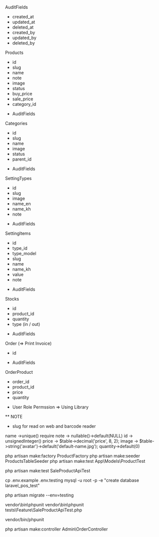 AuditFields
- created_at
- updated_at
- deleted_at
- created_by
- updated_by
- deleted_by

Products
- id
- slug
- name
- note
- image
- status
- buy_price
- sale_price
- category_id
* AuditFields

Categories
- id
- slug
- name
- image
- status
- parent_id
* AuditFields

SettingTypes
- id
- slug
- image
- name_en
- name_kh
- note
* AuditFields

SettingItems
- id
- type_id
- type_model
- slug
- name
- name_kh
- value
- note
* AuditFields

Stocks
- id
- product_id
- quantity
- type (in / out)
* AuditFields

Order (=> Print Invoice)
- id
* AuditFields

OrderProduct
- order_id
- product_id
- price
- quantity



* User Role Permssion => Using Library


** NOTE
- slug for read on web and barcode reader

name ->unique() require
note -> nullable()->default(NULL)
id -> unsignedInteger()
price -> $table->decimal('price', 8, 2);
image -> $table->string('avatar')->default('default-name.jpg');
quantity->default(0)


php artisan make:factory ProductFactory
php artisan make:seeder ProductsTableSeeder
php artisan make:test App\Models\ProductTest

php artisan make:test SaleProductApiTest

cp .env.example .env.testing
mysql -u root -p -e "create database laravel_pos_test"

php artisan migrate --env=testing

vendor\bin\phpunit
vendor\bin\phpunit tests\Feature\SaleProductApiTest.php

vendor/bin/phpunit


php artisan make:controller Admin\OrderController

